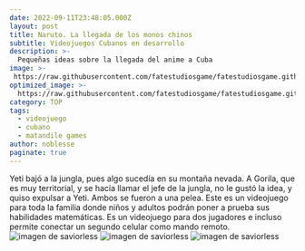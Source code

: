 ```yaml
---
date: 2022-09-11T23:48:05.000Z
layout: post
title: Naruto. La llegada de los monos chinos
subtitle: Videojuegos Cubanos en desarrollo
description: >-
  Pequeñas ideas sobre la llegada del anime a Cuba
image: >-
 https://raw.githubusercontent.com/fatestudiosgame/fatestudiosgame.github.io/master/src/img/images-post/gorila-vs-yeti/gorila-vs-yeti-1.jpg
optimized_image: >-
  https://raw.githubusercontent.com/fatestudiosgame/fatestudiosgame.github.io/master/src/img/images-post/gorila-vs-yeti/gorila-vs-yeti-1.jpg
category: TOP
tags:
  - videojuego
  - cubano
  - matandile games
author: noblesse
paginate: true
---
```

Yeti bajó a la jungla, pues algo sucedía en su montaña nevada. A Gorila, que es muy territorial, y se hacía llamar el jefe de la jungla, no le gustó la idea, y quiso expulsar a Yeti. Ambos se fueron a una pelea. Este es un videojuego para toda la familia donde niños y adultos podrán poner a prueba sus habilidades matemáticas. Es un videojuego para dos jugadores e incluso permite conectar un segundo celular como mando remoto.  
![imagen de saviorless]( https://raw.githubusercontent.com/fatestudiosgame/fatestudiosgame.github.io/master/src/img/images-post/gorila-vs-yeti/gorila-vs-yeti-2.jpg)
![imagen de saviorless]( https://raw.githubusercontent.com/fatestudiosgame/fatestudiosgame.github.io/master/src/img/images-post/gorila-vs-yeti/gorila-vs-yeti-3.jpg)
![imagen de saviorless]( https://raw.githubusercontent.com/fatestudiosgame/fatestudiosgame.github.io/master/src/img/images-post/gorila-vs-yeti/gorila-vs-yeti-4.jpg)